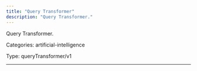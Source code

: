 ```yaml
---
title: "Query Transformer"
description: "Query Transformer."
---
```


Query Transformer.


Categories: artificial-intelligence


Type: queryTransformer/v1

<hr />






